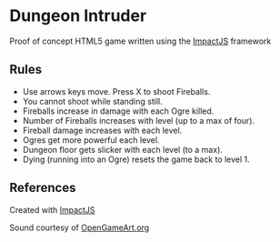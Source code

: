 # Dungeon Intruder

Proof of concept HTML5 game written using the <a href="http://www.impactjs.com">ImpactJS</a> framework

## Rules


- Use arrows keys move. Press X to shoot Fireballs.
- You cannot shoot while standing still.
- Fireballs increase in damage with each Ogre killed.
- Number of Fireballs increases with level (up to a max of four).
- Fireball damage increases with each level.
- Ogres get more powerful each level.
- Dungeon floor gets slicker with each level (to a max).
- Dying (running into an Ogre) resets the game back to level 1.


	
## References
Created with <a href="http://www.impactjs.com">ImpactJS</a>

Sound courtesy of <a href="http://opengameart.org/">OpenGameArt.org</a>

	    
